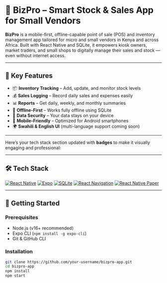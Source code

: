 # 📱 BizPro – Smart Stock & Sales App for Small Vendors

**BizPro** is a mobile-first, offline-capable point of sale (POS) and inventory management app tailored for micro and small vendors in Kenya and across Africa. Built with React Native and SQLite, it empowers kiosk owners, market traders, and small shops to digitally manage their sales and stock — even without internet access.

---

## 🌟 Key Features

- 📦 **Inventory Tracking** – Add, update, and monitor stock levels  
- 💰 **Sales Logging** – Record daily sales and expenses easily  
- 📊 **Reports** – Get daily, weekly, and monthly summaries  
- 🔌 **Offline-First** – Works fully offline using SQLite  
- 🔐 **Data Security** – Your data stays on your device  
- 📲 **Mobile-Friendly** – Optimized for Android smartphones  
- 🌍 **Swahili & English UI** (multi-language support coming soon)

---

Here’s your tech stack section updated with **badges** to make it visually engaging and professional:

---

## 🛠️ Tech Stack

[![React Native](https://img.shields.io/badge/React%20Native-20232A?logo=react&logoColor=61DAFB&style=for-the-badge)](https://reactnative.dev/)
[![Expo](https://img.shields.io/badge/Expo-000000?logo=expo&logoColor=white&style=for-the-badge)](https://expo.dev/)
[![SQLite](https://img.shields.io/badge/SQLite-003B57?logo=sqlite&logoColor=white&style=for-the-badge)](https://docs.expo.dev/versions/latest/sdk/sqlite/)
[![React Navigation](https://img.shields.io/badge/React%20Navigation-000000?logo=react&logoColor=white&style=for-the-badge)](https://reactnavigation.org/)
[![React Native Paper](https://img.shields.io/badge/React%20Native%20Paper-6200EE?logo=react&logoColor=white&style=for-the-badge)](https://callstack.github.io/react-native-paper/)

---

## 🚀 Getting Started

### Prerequisites
- Node.js (v16+ recommended)
- Expo CLI (`npm install -g expo-cli`)
- Git & GitHub CLI

### Installation
```bash
git clone https://github.com/your-username/bizpro-app.git
cd bizpro-app
npm install
npm start
